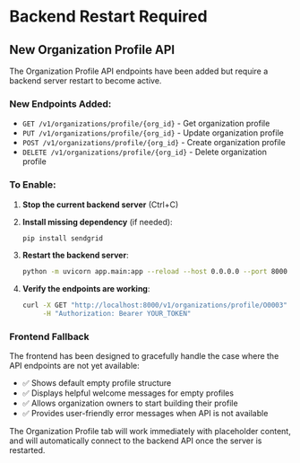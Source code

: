 # Backend Restart Required

## New Organization Profile API

The Organization Profile API endpoints have been added but require a backend server restart to become active.

### New Endpoints Added:
- `GET /v1/organizations/profile/{org_id}` - Get organization profile
- `PUT /v1/organizations/profile/{org_id}` - Update organization profile  
- `POST /v1/organizations/profile/{org_id}` - Create organization profile
- `DELETE /v1/organizations/profile/{org_id}` - Delete organization profile

### To Enable:

1. **Stop the current backend server** (Ctrl+C)

2. **Install missing dependency** (if needed):
   ```bash
   pip install sendgrid
   ```

3. **Restart the backend server**:
   ```bash
   python -m uvicorn app.main:app --reload --host 0.0.0.0 --port 8000
   ```

4. **Verify the endpoints are working**:
   ```bash
   curl -X GET "http://localhost:8000/v1/organizations/profile/O0003" \
        -H "Authorization: Bearer YOUR_TOKEN"
   ```

### Frontend Fallback

The frontend has been designed to gracefully handle the case where the API endpoints are not yet available:

- ✅ Shows default empty profile structure
- ✅ Displays helpful welcome messages for empty profiles  
- ✅ Allows organization owners to start building their profile
- ✅ Provides user-friendly error messages when API is not available

The Organization Profile tab will work immediately with placeholder content, and will automatically connect to the backend API once the server is restarted.
